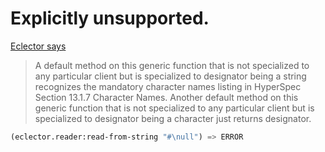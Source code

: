# Explicitly unsupported.
[Eclector says][find-character]

> A default method on this generic function that is not specialized to any particular client but is specialized to designator being a string recognizes the mandatory character names listing in HyperSpec Section 13.1.7 Character Names. Another default method on this generic function that is not specialized to any particular client but is specialized to designator being a character just returns designator. 

```lisp
(eclector.reader:read-from-string "#\null") => ERROR
```

<!-- Links -->
[find-character]:https://s-expressionists.github.io/Eclector/eclector.html#index-find_002dcharacter-_005beclector_002ereader_005d
